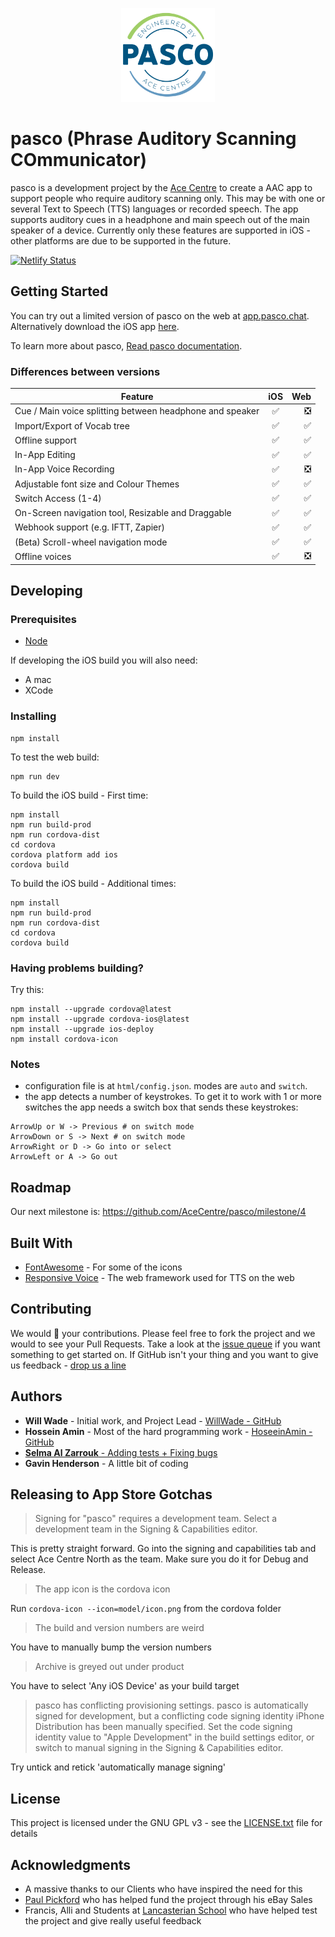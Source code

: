 <p align="center">
  <img src="https://github.com/AceCentre/pasco/raw/master/cordova/model/icon.png" width="150" alt="pasco icon">
</p>

# pasco (Phrase Auditory Scanning COmmunicator)

pasco is a development project by the [Ace Centre](https://acecentre.org.uk) to create a AAC app to support people who require auditory scanning only. This may be with one or several Text to Speech (TTS) languages or recorded speech. The app supports auditory cues in a headphone and main speech out of the main speaker of a device. Currently only these features are supported in iOS - other platforms are due to be supported in the future.

[![Netlify Status](https://api.netlify.com/api/v1/badges/0ec6c305-cd06-4c45-9ab3-4dfdc9e0d884/deploy-status)](https://app.netlify.com/sites/pasco-app/deploys)

## Getting Started

You can try out a limited version of pasco on the web at [app.pasco.chat](https://app.pasco.chat). Alternatively download the iOS app [here](https://itunes.apple.com/us/app/pasco/id1317265884?ls=1&mt=8).

To learn more about pasco, [Read pasco documentation](https://docs.acecentre.org.uk/pasco/).

### Differences between versions

| Feature                                                  | iOS | Web |
| -------------------------------------------------------- | :-: | --: |
| Cue / Main voice splitting between headphone and speaker | ✅  |  ❎ |
| Import/Export of Vocab tree                              | ✅  |  ✅ |
| Offline support                                          | ✅  |  ✅ |
| In-App Editing                                           | ✅  |  ✅ |
| In-App Voice Recording                                   | ✅  |  ❎ |
| Adjustable font size and Colour Themes                   | ✅  |  ✅ |
| Switch Access (1-4)                                      | ✅  |  ✅ |
| On-Screen navigation tool, Resizable and Draggable       | ✅  |  ✅ |
| Webhook support (e.g. IFTT, Zapier)                      | ✅  |  ✅ |
| (Beta) Scroll-wheel navigation mode                      | ✅  |  ✅ |
| Offline voices                                           | ✅  |  ❎ |

## Developing

### Prerequisites

- [Node](https://nodejs.org)

If developing the iOS build you will also need:

- A mac
- XCode

### Installing

```
npm install
```

To test the web build:

```
npm run dev
```

To build the iOS build - First time:

```
npm install
npm run build-prod
npm run cordova-dist
cd cordova
cordova platform add ios
cordova build
```

To build the iOS build - Additional times:

```
npm install
npm run build-prod
npm run cordova-dist
cd cordova
cordova build
```

### Having problems building?

Try this:

```
npm install --upgrade cordova@latest
npm install --upgrade cordova-ios@latest
npm install --upgrade ios-deploy
npm install cordova-icon
```

### Notes

- configuration file is at `html/config.json`. modes are `auto` and `switch`.
- the app detects a number of keystrokes. To get it to work with 1 or more switches the app needs a switch box that sends these keystrokes:

```
ArrowUp or W -> Previous # on switch mode
ArrowDown or S -> Next # on switch mode
ArrowRight or D -> Go into or select
ArrowLeft or A -> Go out
```

## Roadmap

Our next milestone is: https://github.com/AceCentre/pasco/milestone/4

## Built With

- [FontAwesome](http://fontawesome.com) - For some of the icons
- [Responsive Voice](https://responsivevoice.org/) - The web framework used for TTS on the web

## Contributing

We would 💛 your contributions. Please feel free to fork the project and we would to see your Pull Requests. Take a look at the [issue queue](https://github.com/acecentre/pasco/issues) if you want something to get started on. If GitHub isn't your thing and you want to give us feedback - [drop us a line](https://acecentre.org.uk/contact/)

## Authors

- **Will Wade** - Initial work, and Project Lead - [WillWade - GitHub](https://github.com/willwade)
- **Hossein Amin** - Most of the hard programming work - [HoseeinAmin - GitHub](https://github.com/hosseinamin)
- [**Selma Al Zarrouk** - Adding tests + Fixing bugs](https://github.com/selmaAlzarrouk)
- **Gavin Henderson** - A little bit of coding

## Releasing to App Store Gotchas

> Signing for "pasco" requires a development team. Select a development team in the Signing & Capabilities editor.

This is pretty straight forward. Go into the signing and capabilities tab and select Ace Centre North as the team. Make sure you do it for Debug and Release.

> The app icon is the cordova icon

Run `cordova-icon --icon=model/icon.png` from the cordova folder

> The build and version numbers are weird

You have to manually bump the version numbers

> Archive is greyed out under product

You have to select 'Any iOS Device' as your build target

> pasco has conflicting provisioning settings. pasco is automatically signed for development, but a conflicting code signing identity iPhone Distribution has been manually specified. Set the code signing identity value to "Apple Development" in the build settings editor, or switch to manual signing in the Signing & Capabilities editor.

Try untick and retick 'automatically manage signing'

## License

This project is licensed under the GNU GPL v3 - see the [LICENSE.txt](https://github.com/AceCentre/pasco/blob/master/LICENCE.txt) file for details

## Acknowledgments

- A massive thanks to our Clients who have inspired the need for this
- [Paul Pickford](https://www.youtube.com/watch?v=8lxpvI3lk8w&feature=youtu.be) who has helped fund the project through his eBay Sales
- Francis, Alli and Students at [Lancasterian School](http://www.lancasterian.manchester.sch.uk) who have helped test the project and give really useful feedback
